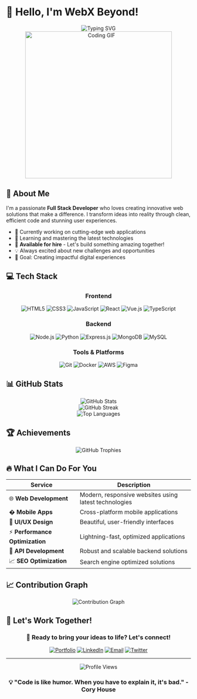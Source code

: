 # 👋 Hello, I'm WebX Beyond!

<div align="center">
  <img src="https://readme-typing-svg.herokuapp.com?font=Fira+Code&size=30&duration=3000&pause=1000&color=36BCF7&center=true&vCenter=true&width=600&lines=Full+Stack+Developer;Web+Developer;UI%2FUX+Enthusiast;Always+Learning+New+Technologies" alt="Typing SVG" />
</div>

<div align="center">
  <img src="https://media.giphy.com/media/qgQUggAC3Pfv687qPC/giphy.gif" width="400" alt="Coding GIF"/>
</div>

## 🚀 About Me

I'm a passionate **Full Stack Developer** who loves creating innovative web solutions that make a difference. I transform ideas into reality through clean, efficient code and stunning user experiences.

- 🔭 Currently working on cutting-edge web applications
- 🌱 Learning and mastering the latest technologies
- 💼 **Available for hire** - Let's build something amazing together!
- 💡 Always excited about new challenges and opportunities
- 🎯 Goal: Creating impactful digital experiences

## 💻 Tech Stack

<div align="center">

### Frontend
![HTML5](https://img.shields.io/badge/HTML5-E34F26?style=for-the-badge&logo=html5&logoColor=white)
![CSS3](https://img.shields.io/badge/CSS3-1572B6?style=for-the-badge&logo=css3&logoColor=white)
![JavaScript](https://img.shields.io/badge/JavaScript-F7DF1E?style=for-the-badge&logo=javascript&logoColor=black)
![React](https://img.shields.io/badge/React-20232A?style=for-the-badge&logo=react&logoColor=61DAFB)
![Vue.js](https://img.shields.io/badge/Vue.js-35495E?style=for-the-badge&logo=vuedotjs&logoColor=4FC08D)
![TypeScript](https://img.shields.io/badge/TypeScript-007ACC?style=for-the-badge&logo=typescript&logoColor=white)

### Backend
![Node.js](https://img.shields.io/badge/Node.js-43853D?style=for-the-badge&logo=node.js&logoColor=white)
![Python](https://img.shields.io/badge/Python-3776AB?style=for-the-badge&logo=python&logoColor=white)
![Express.js](https://img.shields.io/badge/Express.js-404D59?style=for-the-badge)
![MongoDB](https://img.shields.io/badge/MongoDB-4EA94B?style=for-the-badge&logo=mongodb&logoColor=white)
![MySQL](https://img.shields.io/badge/MySQL-00000F?style=for-the-badge&logo=mysql&logoColor=white)

### Tools & Platforms
![Git](https://img.shields.io/badge/Git-F05032?style=for-the-badge&logo=git&logoColor=white)
![Docker](https://img.shields.io/badge/Docker-2496ED?style=for-the-badge&logo=docker&logoColor=white)
![AWS](https://img.shields.io/badge/AWS-232F3E?style=for-the-badge&logo=amazon-aws&logoColor=white)
![Figma](https://img.shields.io/badge/Figma-F24E1E?style=for-the-badge&logo=figma&logoColor=white)

</div>

## 📊 GitHub Stats

<div align="center">
  <img src="https://github-readme-stats.vercel.app/api?username=webxbeyond&show_icons=true&theme=radical&hide_border=true&count_private=true" alt="GitHub Stats" />
</div>

<div align="center">
  <img src="https://github-readme-streak-stats.herokuapp.com/?user=webxbeyond&theme=radical&hide_border=true" alt="GitHub Streak" />
</div>

<div align="center">
  <img src="https://github-readme-stats.vercel.app/api/top-langs/?username=webxbeyond&layout=compact&theme=radical&hide_border=true" alt="Top Languages" />
</div>

## 🏆 Achievements

<div align="center">
  <img src="https://github-profile-trophy.vercel.app/?username=webxbeyond&theme=radical&no-frame=true&no-bg=true&margin-w=4" alt="GitHub Trophies" />
</div>

## 🔥 What I Can Do For You

<div align="center">

| Service | Description |
|---------|-------------|
| 🌐 **Web Development** | Modern, responsive websites using latest technologies |
| � **Mobile Apps** | Cross-platform mobile applications |
| 🎨 **UI/UX Design** | Beautiful, user-friendly interfaces |
| ⚡ **Performance Optimization** | Lightning-fast, optimized applications |
| 🔧 **API Development** | Robust and scalable backend solutions |
| 📈 **SEO Optimization** | Search engine optimized solutions |

</div>

## 📈 Contribution Graph

<div align="center">
  <img src="https://github-readme-activity-graph.vercel.app/graph?username=webxbeyond&theme=react-dark&hide_border=true" alt="Contribution Graph" />
</div>

## 💼 Let's Work Together!

<div align="center">

### 🎯 Ready to bring your ideas to life? Let's connect!

[![Portfolio](https://img.shields.io/badge/Portfolio-255E63?style=for-the-badge&logo=About.me&logoColor=white)](https://anisafifi.com)
[![LinkedIn](https://img.shields.io/badge/LinkedIn-0077B5?style=for-the-badge&logo=linkedin&logoColor=white)](https://linkedin.com/in/theanisafifi)
[![Email](https://img.shields.io/badge/Email-D14836?style=for-the-badge&logo=gmail&logoColor=white)](mailto:anis@anisafifi.com)
[![Twitter](https://img.shields.io/badge/Twitter-1DA1F2?style=for-the-badge&logo=twitter&logoColor=white)](https://twitter.com/theanisafifi)

</div>

---

<div align="center">
  <img src="https://komarev.com/ghpvc/?username=webxbeyond&label=Profile%20views&color=0e75b6&style=flat" alt="Profile Views" />
</div>

<div align="center">
  <h3>💡 "Code is like humor. When you have to explain it, it's bad." - Cory House</h3>
</div>
<!--
**webxbeyond/webxbeyond** is a ✨ _special_ ✨ repository because its `README.md` (this file) appears on your GitHub profile.

Here are some ideas to get you started:

- 🔭 I’m currently working on ...
- 🌱 I’m currently learning ...
- 👯 I’m looking to collaborate on ...
- 🤔 I’m looking for help with ...
- 💬 Ask me about ...
- 📫 How to reach me: ...
- 😄 Pronouns: ...
- ⚡ Fun fact: ...
-->
